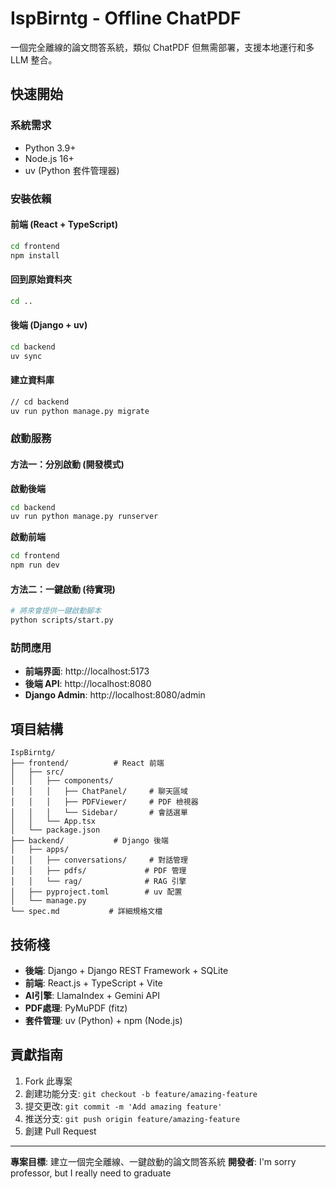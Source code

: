 # IspBirntg - Offline ChatPDF

一個完全離線的論文問答系統，類似 ChatPDF 但無需部署，支援本地運行和多 LLM 整合。

## 快速開始

### 系統需求
- Python 3.9+
- Node.js 16+
- uv (Python 套件管理器)

### 安裝依賴

#### 前端 (React + TypeScript)
```bash
cd frontend
npm install
```

#### 回到原始資料夾
```bash
cd ..
```
#### 後端 (Django + uv)
```bash
cd backend
uv sync
```

#### 建立資料庫
```bash
// cd backend
uv run python manage.py migrate
```

### 啟動服務

#### 方法一：分別啟動 (開發模式)

**啟動後端**
```bash
cd backend 
uv run python manage.py runserver
```

**啟動前端**
```bash
cd frontend
npm run dev
```

#### 方法二：一鍵啟動 (待實現)
```bash
# 將來會提供一鍵啟動腳本
python scripts/start.py
```

### 訪問應用
- **前端界面**: http://localhost:5173
- **後端 API**: http://localhost:8080
- **Django Admin**: http://localhost:8080/admin

## 項目結構

```
IspBirntg/
├── frontend/          # React 前端
│   ├── src/
│   │   ├── components/
│   │   │   ├── ChatPanel/     # 聊天區域
│   │   │   ├── PDFViewer/     # PDF 檢視器
│   │   │   └── Sidebar/       # 會話選單
│   │   └── App.tsx
│   └── package.json
├── backend/           # Django 後端
│   ├── apps/
│   │   ├── conversations/     # 對話管理
│   │   ├── pdfs/             # PDF 管理
│   │   └── rag/              # RAG 引擎
│   ├── pyproject.toml        # uv 配置
│   └── manage.py
└── spec.md           # 詳細規格文檔
```

## 技術棧

- **後端**: Django + Django REST Framework + SQLite
- **前端**: React.js + TypeScript + Vite
- **AI引擎**: LlamaIndex + Gemini API
- **PDF處理**: PyMuPDF (fitz)
- **套件管理**: uv (Python) + npm (Node.js)

## 貢獻指南

1. Fork 此專案
2. 創建功能分支: `git checkout -b feature/amazing-feature`
3. 提交更改: `git commit -m 'Add amazing feature'`
4. 推送分支: `git push origin feature/amazing-feature`
5. 創建 Pull Request

---

**專案目標**: 建立一個完全離線、一鍵啟動的論文問答系統
**開發者**: I'm sorry professor, but I really need to graduate
